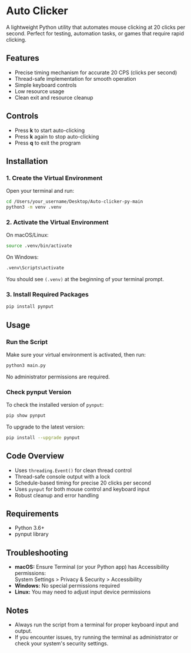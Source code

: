 # Auto Clicker

A lightweight Python utility that automates mouse clicking at 20 clicks per second. Perfect for testing, automation tasks, or games that require rapid clicking.

## Features
- Precise timing mechanism for accurate 20 CPS (clicks per second)
- Thread-safe implementation for smooth operation
- Simple keyboard controls
- Low resource usage
- Clean exit and resource cleanup

## Controls
- Press **k** to start auto-clicking
- Press **k** again to stop auto-clicking
- Press **q** to exit the program

## Installation

### 1. Create the Virtual Environment
Open your terminal and run:
```bash
cd /Users/your_username/Desktop/Auto-clicker-py-main
python3 -m venv .venv
```

### 2. Activate the Virtual Environment
On macOS/Linux:
```bash
source .venv/bin/activate
```
On Windows:
```bash
.venv\Scripts\activate
```
You should see `(.venv)` at the beginning of your terminal prompt.

### 3. Install Required Packages
```bash
pip install pynput
```

## Usage

### Run the Script
Make sure your virtual environment is activated, then run:
```bash
python3 main.py
```
No administrator permissions are required.

### Check pynput Version
To check the installed version of `pynput`:
```bash
pip show pynput
```
To upgrade to the latest version:
```bash
pip install --upgrade pynput
```

## Code Overview
- Uses `threading.Event()` for clean thread control
- Thread-safe console output with a lock
- Schedule-based timing for precise 20 clicks per second
- Uses `pynput` for both mouse control and keyboard input
- Robust cleanup and error handling

## Requirements
- Python 3.6+
- pynput library

## Troubleshooting
- **macOS:** Ensure Terminal (or your Python app) has Accessibility permissions:  
  System Settings > Privacy & Security > Accessibility
- **Windows:** No special permissions required
- **Linux:** You may need to adjust input device permissions

## Notes
- Always run the script from a terminal for proper keyboard input and output.
- If you encounter issues, try running the terminal as administrator or check your system's security settings.
